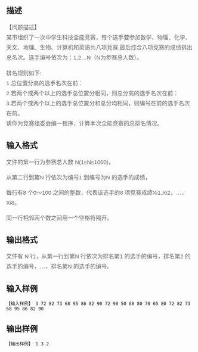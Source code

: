 ## 描述

<p style="margin: 0px 0px 1em; padding: 0px; line-height: 27px; color: rgb(102, 102, 102); font-family: 'LiSong Pro', Helvetica, Arial, sans-serif; font-size: 15px;">【问题描述】<br /> 某市组织了一次中学生科技全能竞赛，每个选手要参加数学、物理、化学、天文、地理、生物、计算机和英语共八项竞赛,最后综合八项竞赛的成绩排出总名次。选手编号依次为：1,2…N（N为参赛总人数）。</p> <p style="margin: 0px 0px 1em; padding: 0px; line-height: 27px; color: rgb(102, 102, 102); font-family: 'LiSong Pro', Helvetica, Arial, sans-serif; font-size: 15px;"><a href="http://www.ssxdzx.net/images/1388.gif" rel="lightbox[671]" style="outline: none; color: rgb(110, 161, 219);"><img src="http://www.ssxdzx.net/images/1388.gif" style="border: none; height: auto; max-width: 100%; width: auto;" alt="" /></a><br /> 排名规则如下:<br /> 1.总位置分高的选手名次在前：<br /> 2.若两个或两个以上的选手总位置分相同，则总分高的选手名次在前：<br /> 3.若两个或两个以上的选手总位置分和总分均相同，则编号在前的选手名次在前。<br /> 请你为竞赛组委会编一程序，计算本次全能竞赛的总排名情况。</p> <p></p>

## 输入格式

<p><span style="color: rgb(102, 102, 102); font-family: 'LiSong Pro', Helvetica, Arial, sans-serif; font-size: 15px; line-height: 27px;">文件的第一行为参赛总人数 N(1≤N≤1000)，</span></p> <p></p> <p><span style="color: rgb(102, 102, 102); font-family: 'LiSong Pro', Helvetica, Arial, sans-serif; font-size: 15px; line-height: 27px;">从第二行到第N 行依次为编号1 到编号为N 的选手的成绩，</span></p> <p><span style="color: rgb(102, 102, 102); font-family: 'LiSong Pro', Helvetica, Arial, sans-serif; font-size: 15px; line-height: 27px;">每行有8 个0～100 之间的整数，代表该选手的8 项竞赛成绩Xi1,Xi2，…，Xi8。</span></p> <p><span style="color: rgb(102, 102, 102); font-family: 'LiSong Pro', Helvetica, Arial, sans-serif; font-size: 15px; line-height: 27px;">同一行相邻两个数之间用一个空格符隔开。</span></p> <p></p>

## 输出格式

<p><span style="color: rgb(102, 102, 102); font-family: 'LiSong Pro', Helvetica, Arial, sans-serif; font-size: 15px; line-height: 27px;">文件有 N 行，从第一行到第N 行依次为排名第1 的选手的编号，排名第2 的选手的编号，…，排名第N 的选手的编号。</span></p> <p></p>

## 输入样例

```plaintext
【输入样例】 3 72 82 73 68 95 86 82 90 72 90 50 60 80 70 65 80 72 82 73 68 95 86 82 90 
```

## 输出样例

```plaintext
【输出样例】 1 3 2 
```



 



 

